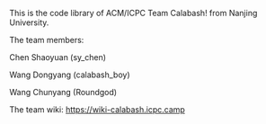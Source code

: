 This is the code library of ACM/ICPC Team Calabash! from Nanjing University.

The team members:

Chen Shaoyuan (sy_chen)

Wang Dongyang (calabash_boy)

Wang Chunyang (Roundgod)

The team wiki: https://wiki-calabash.icpc.camp
